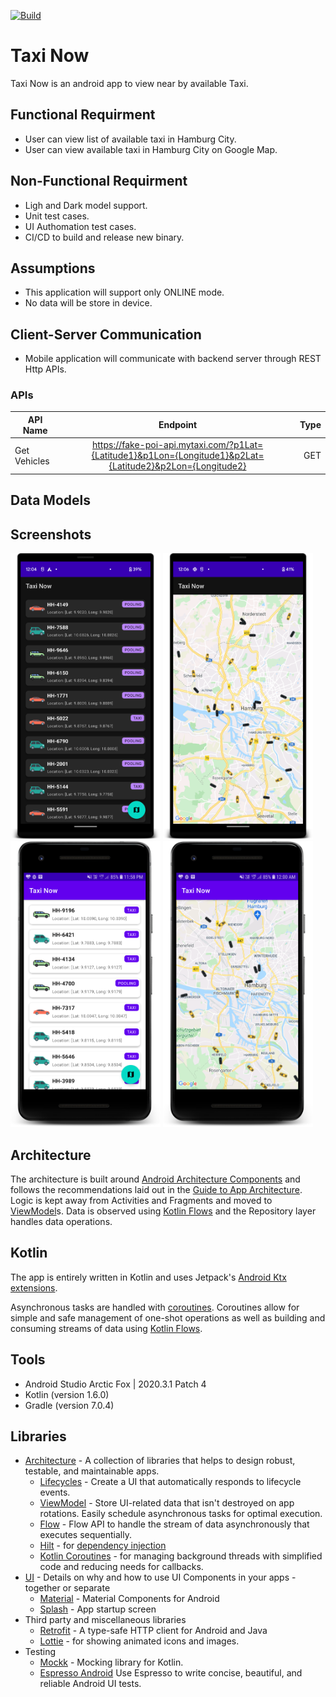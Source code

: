 [![Build](https://github.com/hardik-bambhania/TaxiNow/actions/workflows/android.yml/badge.svg)](https://github.com/hardik-bambhania/TaxiNow/actions/workflows/android.yml)

Taxi Now
======================

Taxi Now is an android app to view near by available Taxi.


## Functional Requirment
* User can view list of available taxi in Hamburg City.
* User can view available taxi in Hamburg City on Google Map.


## Non-Functional Requirment
* Ligh and Dark model support.
* Unit test cases.
* UI Authomation test cases.
* CI/CD to build and release new binary.

## Assumptions
* This application will support only ONLINE mode.
* No data will be store in device.

## Client-Server Communication
* Mobile application will communicate with backend server through REST Http APIs.

### APIs
| API Name         | Endpoint                                                                                                   | Type  |
| ---------------- |:----------------------------------------------------------------------------------------------------------:| -----:|
| Get Vehicles     | https://fake-poi-api.mytaxi.com/?p1Lat={Latitude1}&p1Lon={Longitude1}&p2Lat={Latitude2}&p2Lon={Longitude2} | GET   |

## Data Models


## Screenshots

<p float="left">
  <img src="./screenshots/dark_vehicle_list.png" width="240" />
  <img src="./screenshots/dark_vehicle_on_map.png" width="240" />
  <img src="./screenshots/light_vehicle_list.png" width="240" />
  <img src="./screenshots/light_vehicle_on_map.png" width="240" />
</p>

## Architecture
The architecture is built around [Android Architecture Components](https://developer.android.com/topic/libraries/architecture/) and follows the recommendations laid out in the [Guide to App Architecture](https://developer.android.com/jetpack/docs/guide). Logic is kept away from Activities and Fragments and moved to [ViewModel](https://developer.android.com/topic/libraries/architecture/viewmodel)s. Data is observed using [Kotlin Flows](https://developer.android.com/kotlin/flow/stateflow-and-sharedflow) and the Repository layer handles data operations.

## Kotlin

The app is entirely written in Kotlin and uses Jetpack's [Android Ktx extensions](https://developer.android.com/kotlin/ktx).

Asynchronous tasks are handled with [coroutines](https://developer.android.com/kotlin/coroutines). Coroutines allow for simple and safe management of one-shot operations as well as building and consuming streams of data using [Kotlin Flows](https://developer.android.com/kotlin/flow).

## Tools

- Android Studio Arctic Fox | 2020.3.1 Patch 4
- Kotlin (version 1.6.0)
- Gradle (version 7.0.4)


## Libraries
* [Architecture](https://developer.android.com/jetpack/arch/) - A collection of libraries that helps to design robust, testable, and
  maintainable apps.
  * [Lifecycles](https://developer.android.com/topic/libraries/architecture/lifecycle) - Create a UI that automatically responds to lifecycle events.
  * [ViewModel](https://developer.android.com/topic/libraries/architecture/viewmodel) - Store UI-related data that isn't destroyed on app rotations. Easily schedule
     asynchronous tasks for optimal execution.
  * [Flow](https://developer.android.com/kotlin/flow) - Flow API to handle the stream of data asynchronously that executes sequentially.
  * [Hilt](https://developer.android.com/training/dependency-injection/hilt-android) - for [dependency injection](https://developer.android.com/training/dependency-injection)
  * [Kotlin Coroutines](https://kotlinlang.org/docs/reference/coroutines-overview.html) - for managing background threads with simplified code and reducing needs for callbacks.  
* [UI](https://developer.android.com/guide/topics/ui) - Details on why and how to use UI Components in your apps - together or separate
  * [Material](https://material.io/develop/android) - Material Components for Android
  * [Splash](https://developer.android.com/guide/topics/ui/splash-screen) - App startup screen
* Third party and miscellaneous libraries
  * [Retrofit](https://square.github.io/retrofit/) - A type-safe HTTP client for Android and Java
  * [Lottie](https://lottiefiles.com/) - for showing animated icons and images.
* Testing
  * [Mockk](https://mockk.io/) - Mocking library for Kotlin.
  * [Espresso Android](https://developer.android.com/training/testing/espresso) Use Espresso to write concise, beautiful, and reliable Android UI tests.
